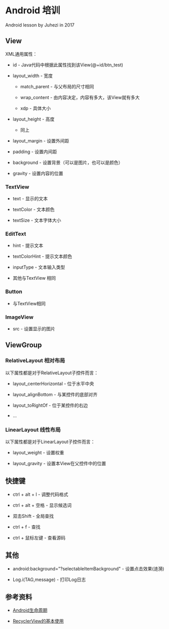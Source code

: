 # Android 培训

Android lesson by Juhezi in 2017

## View

XML通用属性：

* id - Java代码中根据此属性找到该View(@+id/btn_test)

* layout_width - 宽度

    * match_parent - 与父布局的尺寸相同

    * wrap_content - 由内容决定，内容有多大，该View就有多大

    * xdp - 具体大小

* layout_height - 高度

    * 同上

* layout_margin - 设置外间距

* padding - 设置内间距

* background - 设置背景（可以是图片，也可以是颜色）

* gravity - 设置内容的位置

### TextView

* text - 显示的文本

* textColor - 文本颜色

* textSize - 文本字体大小

### EditText

* hint - 提示文本

* textColorHint - 提示文本颜色

* inputType - 文本输入类型

* 其他与TextView 相同

### Button

* 与TextView相同

### ImageView

* src - 设置显示的图片

## ViewGroup

### RelativeLayout 相对布局

以下属性都是对于RelativeLayout子控件而言：

* layout_centerHorizontal - 位于水平中央

* layout_alignBottom - 与某控件的底部对齐

* layout_toRightOf - 位于某控件的右边

* ...

### LinearLayout 线性布局

以下属性都是对于LinearLayout子控件而言：

* layout_weight - 设置权重

* layout_gravity - 设置本View在父控件中的位置

## 快捷键

* ctrl + alt + l - 调整代码格式

* ctrl + alt + 空格 - 显示候选词

* 双击Shift - 全局查找

* ctrl + f - 查找

* ctrl + 鼠标左键 - 查看源码

## 其他

* android:background="?selectableItemBackground" - 设置点击效果(涟漪)

* Log.i(TAG,message) - 打印Log日志

## 参考资料

* [Android生命周期](https://github.com/qiaoyunrui/StudyNote/blob/master/Android/Android%20Life%20Cycle.md)

* [RecyclerView的基本使用](http://qiaoyunrui.github.io/2016/07/22/androidRecycler/)
